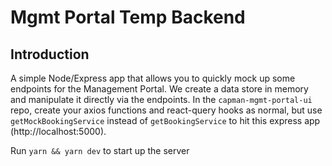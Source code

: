 # Mgmt Portal Temp Backend

## Introduction

A simple Node/Express app that allows you to quickly mock up some endpoints for the Management Portal. We create a data store in memory and manipulate it directly via the endpoints. In the `capman-mgmt-portal-ui` repo, create your axios functions and react-query hooks as normal, but use `getMockBookingService` instead of `getBookingService` to hit this express app (http://localhost:5000).

Run `yarn && yarn dev` to start up the server
